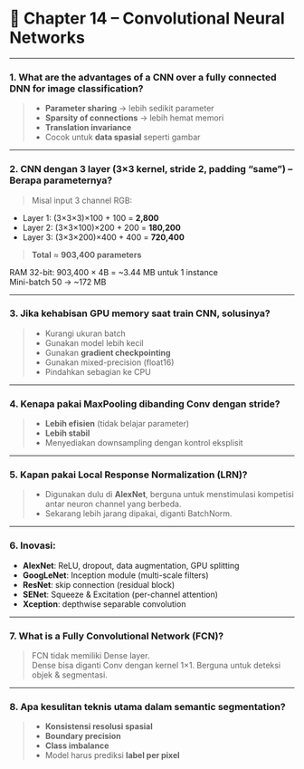 # 📘 Chapter 14 – Convolutional Neural Networks

---

### 1. What are the advantages of a CNN over a fully connected DNN for image classification?

> - **Parameter sharing** → lebih sedikit parameter  
> - **Sparsity of connections** → lebih hemat memori  
> - **Translation invariance**  
> - Cocok untuk **data spasial** seperti gambar

---

### 2. CNN dengan 3 layer (3×3 kernel, stride 2, padding “same”) – Berapa parameternya?

> Misal input 3 channel RGB:
- Layer 1: (3×3×3)×100 + 100 = **2,800**
- Layer 2: (3×3×100)×200 + 200 = **180,200**
- Layer 3: (3×3×200)×400 + 400 = **720,400**  
> **Total** ≈ **903,400 parameters**

RAM 32-bit: 903,400 × 4B = ~3.44 MB untuk 1 instance  
Mini-batch 50 → ~172 MB

---

### 3. Jika kehabisan GPU memory saat train CNN, solusinya?

> - Kurangi ukuran batch  
> - Gunakan model lebih kecil  
> - Gunakan **gradient checkpointing**  
> - Gunakan mixed-precision (float16)  
> - Pindahkan sebagian ke CPU

---

### 4. Kenapa pakai MaxPooling dibanding Conv dengan stride?

> - **Lebih efisien** (tidak belajar parameter)  
> - **Lebih stabil**  
> - Menyediakan downsampling dengan kontrol eksplisit

---

### 5. Kapan pakai Local Response Normalization (LRN)?

> - Digunakan dulu di **AlexNet**, berguna untuk menstimulasi kompetisi antar neuron channel yang berbeda.  
> - Sekarang lebih jarang dipakai, diganti BatchNorm.

---

### 6. Inovasi:
- **AlexNet**: ReLU, dropout, data augmentation, GPU splitting  
- **GoogLeNet**: Inception module (multi-scale filters)  
- **ResNet**: skip connection (residual block)  
- **SENet**: Squeeze & Excitation (per-channel attention)  
- **Xception**: depthwise separable convolution

---

### 7. What is a Fully Convolutional Network (FCN)?

> FCN tidak memiliki Dense layer.  
> Dense bisa diganti Conv dengan kernel 1×1. Berguna untuk deteksi objek & segmentasi.

---

### 8. Apa kesulitan teknis utama dalam semantic segmentation?

> - **Konsistensi resolusi spasial**  
> - **Boundary precision**  
> - **Class imbalance**  
> - Model harus prediksi **label per pixel**
